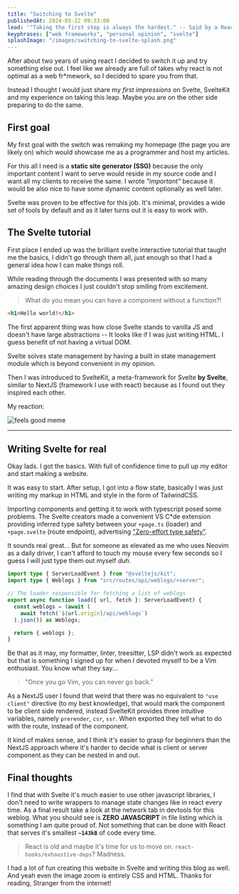 ```yaml
---
title: "Switching to Svelte"
publishedAt: 2024-03-22 09:33:00
lead: '"Taking the first step is always the hardest." -- Said by a React developer.'
keyphrases: ["web frameworks", "personal opinion", "svelte"]
splashImage: "/images/switching-to-svelte-splash.png"
---
```


After about two years of using react I decided to switch it up and try something else out. I feel like we already are full of takes why react is not optimal as a web fr\*mework, so I decided to spare you from that.

Instead I thought I would just share my _first impressions_ on Svelte, SvelteKit and my experience on taking this leap. Maybe you are on the other side preparing to do the same.

## First goal

My first goal with the switch was remaking my homepage (the page you are likely on) which would showcase me as a programmer and host my articles.

For this all I need is a **static site generator (SSG)** because the only important content I want to serve would reside in my source code and I want all my clients to receive the same. I wrote _"important"_ because it would be also nice to have some dynamic content optionally as well later.

Svelte was proven to be effective for this job. It's minimal, provides a wide set of tools by default and as it later turns out it is easy to work with.

## The Svelte tutorial

First place I ended up was the brilliant svelte interactive tutorial that taught me the basics, I didn't go through them all, just enough so that I had a general idea how I can make things roll.

While reading through the documents I was presented with so many amazing design choices I just couldn't stop smiling from excitement.

> What do you mean you can have a component without a function?!

```html
<h1>Hello world!</h1>
```

The first apparent thing was how close Svelte stands to vanilla JS and doesn't have large abstractions -- It looks like if I was just writing HTML. I guess benefit of not having a virtual DOM.

Svelte solves state management by having a built in state management module which is beyond convenient in my opinion.

Then I was introduced to SvelteKit, a meta-framework for Svelte **by Svelte**, similar to NextJS (framework I use with react) because as I found out they inspired each other.

My reaction:

![feels good meme](/images/feels-good-meme.png)

---

## Writing Svelte for real

Okay lads. I got the basics. With full of confidence time to pull up my editor and start making a website.

It was easy to start. After setup, I got into a flow state, basically I was just writing my markup in HTML and style in the form of TailwindCSS.

Importing components and getting it to work with typescript posed some problems. The Svelte creators made a convenient VS C\*de extension providing inferred type safety between your `+page.ts` (loader) and `+page.svelte` (route endpoint), advertising ["Zero-effort type safety"](https://svelte.dev/blog/zero-config-type-safety).

It sounds real great... But for someone as elevated as me who uses Neovim as a daily driver, I can't afford to touch my mouse every few seconds so I guess I will just type them out myself _duh_.

```ts
import type { ServerLoadEvent } from "@sveltejs/kit";
import type { Weblogs } from "src/routes/api/weblogs/+server";

// The loader responsible for fetching a list of weblogs
export async function load({ url, fetch }: ServerLoadEvent) {
  const weblogs = (await (
    await fetch(`${url.origin}/api/weblogs`)
  ).json()) as Weblogs;

  return { weblogs };
}
```

Be that as it may, my formatter, linter, treesitter, LSP didn't work as expected but that is something I signed up for when I devoted myself to be a Vim enthusiast. You know what they say...

> "Once you go Vim, you can never go back."

As a NextJS user I found that weird that there was no equivalent to `"use client"` directive (to my best knowledge), that would mark the component to be client side rendered, instead SvelteKit provides three intuitive variables, namely `prerender`, `csr`, `ssr`. When exported they tell what to do with the route, instead of the component.

It kind of makes sense, and I think it's easier to grasp for beginners than the NextJS approach where it's harder to decide what is client or server component as they can be nested in and out.

## Final thoughts

I find that with Svelte it's much easier to use other javascript libraries, I don't need to write wrappers to manage state changes like in react every time. As a final result take a look at the network tab in devtools for this weblog. What you should see is **ZERO JAVASCRIPT** in file listing which is something I am quite proud of. Not something that can be done with React that serves it's smallest **`~143kB`** of code every time.

> React is old and maybe it's time for us to move on. `react-hooks/exhaustive-deps`? Madness.

I had a lot of fun creating this website in Svelte and writing this blog as well. And yeah even the image zoom is entirely CSS and HTML. Thanks for reading, Stranger from the internet!
